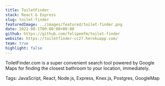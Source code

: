 ```yaml
---
title: ToiletFinder
stack: React & Express
slug: toilet-finder
featuredImage: ../images/featured/toilet-finder.png
date: 2022-08-1T00:00:00+00:00
github: https://github.com/felipemfm/toilet-finder
website: https://toiletfinder-cc27.herokuapp.com/
team: true
highlight: false
---
```


ToiletFinder.com is a super convenient search tool powered by Google Maps for finding the closest bathroom to your location, immediately.

Tags: JavaScript, React, Node.js, Express, Knex.js, Postgres, GoogleMap